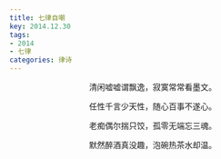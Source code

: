 ```yaml
---
title: 七律自嘲
key: 2014.12.30
tags: 
- 2014
- 七律
categories: 律诗
---
```


<p align="center">清闲嘘嘘谓飘逸，寂寞常常看墨文。
</p>
<p align="center">任性千言少天性，随心百事不遂心。
</p>
<p align="center">老痴偶尔揣只饺，孤零无端忘三魂。
</p>
<p align="center">默然醉酒真没趣，泡碗热茶水却温。
</p>
